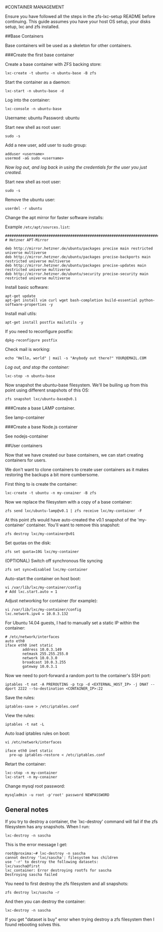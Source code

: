 #CONTAINER MANAGEMENT

Ensure you have followed all the steps in the zfs-lxc-setup README before continuing. This guide assumes you have your host OS setup, your disks setup, lxc and zfs installed.

##Base Containers

Base containers will be used as a skeleton for other containers.

###Create the first base container

Create a base container with ZFS backing store:

```
lxc-create -t ubuntu -n ubuntu-base -B zfs
```

Start the container as a daemon:

```
lxc-start -n ubuntu-base -d
```

Log into the container:

```
lxc-console -n ubuntu-base
```

Username: ubuntu
Password: ubuntu

Start new shell as root user:

```
sudo -s
```

Add a new user, add user to sudo group:

```
adduser <username>
usermod -aG sudo <username>
```

*Now log out, and log back in using the credentials for the user you just created.*

Start new shell as root user:

```
sudo -s
```

Remove the ubuntu user:

```
userdel -r ubuntu
```

Change the apt mirror for faster software installs:


Example `/etc/apt/sources.list`:

```
#######################################################################################
# Hetzner APT-Mirror

deb http://mirror.hetzner.de/ubuntu/packages precise main restricted universe multiverse
deb http://mirror.hetzner.de/ubuntu/packages precise-backports main restricted universe multiverse
deb http://mirror.hetzner.de/ubuntu/packages precise-updates main restricted universe multiverse
deb http://mirror.hetzner.de/ubuntu/security precise-security main restricted universe multiverse
```

Install basic software:

```
apt-get update  
apt-get install vim curl wget bash-completion build-essential python-software-properties -y
```

Install mail utils:

```
apt-get install postfix mailutils -y
```

If you need to reconfigure postfix:

```
dpkg-reconfigure postfix
```

Check mail is working:

```
echo "Hello, world" | mail -s "Anybody out there?" YOUR@EMAIL.COM
```

*Log out, and stop the container:*

```
lxc-stop -n ubuntu-base
```

Now snapshot the ubuntu-base filesystem. We'll be builing up from this point using different snapshots of this OS:

```
zfs snapshot lxc/ubuntu-base@v0.1
```

###Create a base LAMP container.

See lamp-container

###Create a base Node.js container

See nodejs-container

##User containers

Now that we have created our base containers, we can start creating containers for users. 

We don't want to clone containers to create user containers as it makes restoring the backups a bit more cumbersome.

First thing to is create the container:

```
lxc-create -t ubuntu -n my-conainer -B zfs
```

Now we replace the filesystem with a copy of a base container:


```
zfs send lxc/ubuntu-lamp@v0.1 | zfs receive lxc/my-container -F
```

At this point zfs would have auto-created the v0.1 snapshot of the 'my-container' container. You'll want to remove this snapshot:

```
zfs destroy lxc/my-container@v01
```


Set quotas on the disk:

```
zfs set quota=10G lxc/my-container
```

(OPTIONAL) Switch off synchronous file syncing

```
zfs set sync=disabled lxc/my-container
```

Auto-start the container on host boot:

```
vi /var/lib/lxc/my-container/config
# Add lxc.start.auto = 1
```

Adjust networking for container (for example):

```
vi /var/lib/lxc/my-container/config
lxc.network.ipv4 = 10.0.3.132
```

For Ubuntu 14.04 guests, I had to manually set a static IP within the container:

```
# /etc/network/interfaces
auto eth0
iface eth0 inet static
        address 10.0.3.149
        netmask 255.255.255.0
        network 10.0.3.0
        broadcast 10.0.3.255
        gateway 10.0.3.1
```

Now we need to port-forward a random port to the container's SSH port:

```
iptables -t nat -A PREROUTING -p tcp -d <EXTERNAL_HOST_IP> -j DNAT --dport 2222 --to-destination <CONTAINER_IP>:22
```

Save the rules:

```
iptables-save > /etc/iptables.conf
```

View the rules:

```
iptables -t nat -L
```

Auto load iptables rules on boot:

```
vi /etc/network/interfaces
```

```
iface eth0 inet static
  pre-up iptables-restore < /etc/iptables.conf
```

Retart the container:

```
lxc-stop -n my-container
lxc-start -n my-conainer
```

Change mysql root password:

```
mysqladmin -u root -p'root' password NEWPASSWORD
```

## General notes

If you try to destroy a container, the `lxc-destroy' command will fail if the zfs filesystem has any snapshots. When I run:

```
lxc-destroy -n sascha
```

This is the error message I get:


```
root@proxima:~# lxc-destroy -n sascha
cannot destroy 'lxc/sascha': filesystem has children
use '-r' to destroy the following datasets:
lxc/sascha@first
lxc_container: Error destroying rootfs for sascha
Destroying sascha failed
```

You need to first destroy the zfs filesystem and all snapshots:

```
zfs destroy lxc/sascha -r
```

And then you can destroy the container:

```
lxc-destroy -n sascha
```

If you get "dataset is buy" error when trying destroy a zfs filesystem then I found rebooting solves this.
